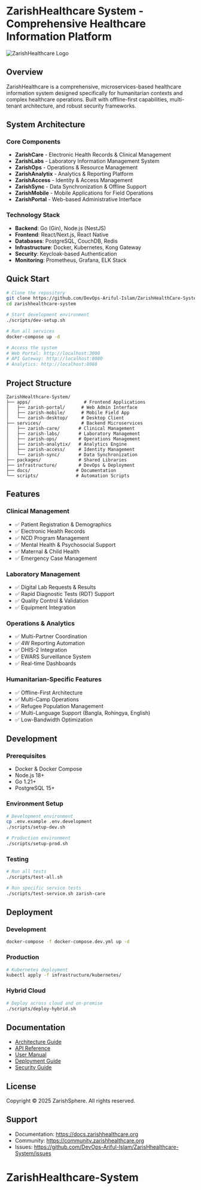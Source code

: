 # ZarishHealthcare System - Comprehensive Healthcare Information Platform

![ZarishHealthcare Logo](docs/assets/zarish-logo.png)

## Overview

ZarishHealthcare is a comprehensive, microservices-based healthcare information system designed specifically for humanitarian contexts and complex healthcare operations. Built with offline-first capabilities, multi-tenant architecture, and robust security frameworks.

## System Architecture

### Core Components

- **ZarishCare** - Electronic Health Records & Clinical Management
- **ZarishLabs** - Laboratory Information Management System  
- **ZarishOps** - Operations & Resource Management
- **ZarishAnalytix** - Analytics & Reporting Platform
- **ZarishAccess** - Identity & Access Management
- **ZarishSync** - Data Synchronization & Offline Support
- **ZarishMobile** - Mobile Applications for Field Operations
- **ZarishPortal** - Web-based Administrative Interface

### Technology Stack

- **Backend**: Go (Gin), Node.js (NestJS)
- **Frontend**: React/Next.js, React Native
- **Databases**: PostgreSQL, CouchDB, Redis
- **Infrastructure**: Docker, Kubernetes, Kong Gateway
- **Security**: Keycloak-based Authentication
- **Monitoring**: Prometheus, Grafana, ELK Stack

## Quick Start

```bash
# Clone the repository
git clone https://github.com/DevOps-Ariful-Islam/ZarishHealthCare-System
cd zarishhealthcare-system

# Start development environment
./scripts/dev-setup.sh

# Run all services
docker-compose up -d

# Access the system
# Web Portal: http://localhost:3000
# API Gateway: http://localhost:8080
# Analytics: http://localhost:8088
```

## Project Structure

```
ZarishHealthcare-System/
├── apps/                    # Frontend Applications
│   ├── zarish-portal/      # Web Admin Interface
│   ├── zarish-mobile/      # Mobile Field App
│   └── zarish-desktop/     # Desktop Client
├── services/               # Backend Microservices
│   ├── zarish-care/       # Clinical Management
│   ├── zarish-labs/       # Laboratory Management
│   ├── zarish-ops/        # Operations Management
│   ├── zarish-analytix/   # Analytics Engine
│   ├── zarish-access/     # Identity Management
│   └── zarish-sync/       # Data Synchronization
├── packages/              # Shared Libraries
├── infrastructure/        # DevOps & Deployment
├── docs/                 # Documentation
└── scripts/              # Automation Scripts
```

## Features

### Clinical Management
- ✅ Patient Registration & Demographics
- ✅ Electronic Health Records
- ✅ NCD Program Management
- ✅ Mental Health & Psychosocial Support
- ✅ Maternal & Child Health
- ✅ Emergency Case Management

### Laboratory Management
- ✅ Digital Lab Requests & Results
- ✅ Rapid Diagnostic Tests (RDT) Support
- ✅ Quality Control & Validation
- ✅ Equipment Integration

### Operations & Analytics
- ✅ Multi-Partner Coordination
- ✅ 4W Reporting Automation
- ✅ DHIS-2 Integration
- ✅ EWARS Surveillance System
- ✅ Real-time Dashboards

### Humanitarian-Specific Features
- ✅ Offline-First Architecture
- ✅ Multi-Camp Operations
- ✅ Refugee Population Management
- ✅ Multi-Language Support (Bangla, Rohingya, English)
- ✅ Low-Bandwidth Optimization

## Development

### Prerequisites
- Docker & Docker Compose
- Node.js 18+
- Go 1.21+
- PostgreSQL 15+

### Environment Setup
```bash
# Development environment
cp .env.example .env.development
./scripts/setup-dev.sh

# Production environment
./scripts/setup-prod.sh
```

### Testing
```bash
# Run all tests
./scripts/test-all.sh

# Run specific service tests
./scripts/test-service.sh zarish-care
```

## Deployment

### Development
```bash
docker-compose -f docker-compose.dev.yml up -d
```

### Production
```bash
# Kubernetes deployment
kubectl apply -f infrastructure/kubernetes/
```

### Hybrid Cloud
```bash
# Deploy across cloud and on-premise
./scripts/deploy-hybrid.sh
```

## Documentation

- [Architecture Guide](docs/architecture/README.md)
- [API Reference](docs/api/README.md)
- [User Manual](docs/user-guide/README.md)
- [Deployment Guide](docs/deployment/README.md)
- [Security Guide](docs/security/README.md)

## License

Copyright © 2025 ZarishSphere. All rights reserved.

## Support

- Documentation: https://docs.zarishhealthcare.org
- Community: https://community.zarishhealthcare.org
- Issues: https://github.com/DevOps-Ariful-Islam/ZarisHhealthcare-System/issues
# ZarishHealthcare-System
